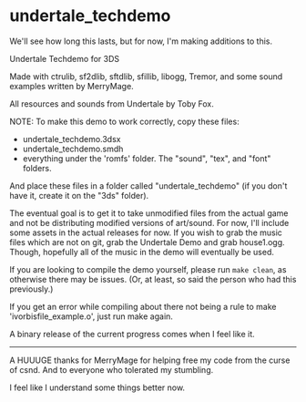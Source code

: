 # undertale_techdemo

We'll see how long this lasts, but for now, I'm making additions to this.

Undertale Techdemo for 3DS

Made with ctrulib, sf2dlib, sftdlib, sfillib, libogg, Tremor, and some sound examples written by MerryMage.

All resources and sounds from Undertale by Toby Fox.

NOTE: To make this demo to work correctly, copy these files:

- undertale_techdemo.3dsx
- undertale_techdemo.smdh
- everything under the 'romfs' folder. The "sound", "tex", and "font" folders.

And place these files in a folder called "undertale_techdemo" (if you don't have it, create it on the "3ds" folder).

The eventual goal is to get it to take unmodified files from the actual game and not be distributing modified versions of art/sound. For now, I'll include some assets in the actual releases for now. If you wish to grab the music files which are not on git, grab the Undertale Demo and grab house1.ogg. Though, hopefully all of the music in the demo will eventually be used.

If you are looking to compile the demo yourself, please run `make clean`, as otherwise there may be issues. (Or, at least, so said the person who had this previously.)

If you get an error while compiling about there not being a rule to make 'ivorbisfile_example.o', just run make again.

A binary release of the current progress comes when I feel like it.

---

A HUUUGE thanks for MerryMage for helping free my code from the curse of csnd. And to everyone who tolerated my stumbling.

I feel like I understand some things better now.
